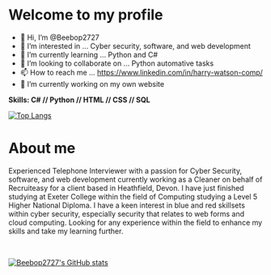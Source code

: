 
<h1>Welcome to my profile</h1>

- 👋 Hi, I’m @Beebop2727
- 👀 I’m interested in ... Cyber security, software, and web development
- 🌱 I’m currently learning ... Python and C#
- 💞️ I’m looking to collaborate on ... Python automative tasks
- 📫 How to reach me ... https://www.linkedin.com/in/harry-watson-comp/
- 🔭 I’m currently working on my own website

<strong>Skills: C# // Python // HTML // CSS // SQL</strong>

[![Top Langs](https://github-readme-stats.vercel.app/api/top-langs/?username=Beebop2727&show_icons=true&theme=tokyonight)](https://github.com/Beebop2727/Profile)

<h1>About me</h1>

Experienced Telephone Interviewer with a passion for Cyber Security, software, and web development currently working as a Cleaner on behalf of Recruiteasy for a client based in Heathfield, Devon. I have just finished studying at Exeter College within the field of Computing studying a Level 5 Higher National Diploma. I have a keen interest in blue and red skillsets within cyber security, especially security that relates to web forms and cloud computing. Looking for any experience within the field to enhance my skills and take my learning further.

<br/>


[![Beebop2727's GitHub stats](https://github-readme-stats.vercel.app/api?username=Beebop2727&show_icons=true&theme=tokyonight)](https://github.com/Beebop2727/Profile)
